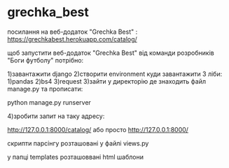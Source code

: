 # grechka_best
 
посилання на веб-додаток "Grechka Best" : https://grechkabest.herokuapp.com/catalog/

щоб запустити веб-додаток "Grechka Best" від команди розробників "Боги футболу" потрібно:

1)завантажити  django
2)створити environment куди завантажити 3 ліби:
      1)pandas
      2)bs4
      3)request
3)зайти у директорію де знаходить файл manage.py та прописати:

python manage.py runserver

4)зробити запит на таку адресу:

http://127.0.0.1:8000/catalog/ 
або просто
http://127.0.0.1:8000/

скрипти парсінгу розташовані у файлі views.py

у папці templates розташоввані html шаблони
